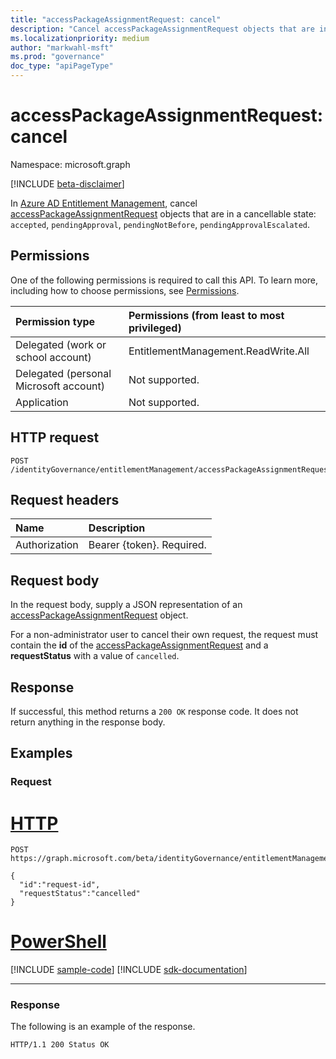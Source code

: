 ```yaml
---
title: "accessPackageAssignmentRequest: cancel"
description: "Cancel accessPackageAssignmentRequest objects that are in a cancellable state."
ms.localizationpriority: medium
author: "markwahl-msft"
ms.prod: "governance"
doc_type: "apiPageType"
---
```


# accessPackageAssignmentRequest: cancel
Namespace: microsoft.graph

[!INCLUDE [beta-disclaimer](../../includes/beta-disclaimer.md)]

In [Azure AD Entitlement Management](../resources/entitlementmanagement-overview.md), cancel [accessPackageAssignmentRequest](../resources/accesspackageassignmentrequest.md) objects that are in a cancellable state: `accepted`, `pendingApproval`, `pendingNotBefore`, `pendingApprovalEscalated`.

## Permissions
One of the following permissions is required to call this API. To learn more, including how to choose permissions, see [Permissions](/graph/permissions-reference).

|Permission type|Permissions (from least to most privileged)|
|:---|:---|
|Delegated (work or school account)|EntitlementManagement.ReadWrite.All |
|Delegated (personal Microsoft account)|Not supported.|
|Application|Not supported.|

## HTTP request

<!-- {
  "blockType": "ignored"
}
-->
``` http
POST /identityGovernance/entitlementManagement/accessPackageAssignmentRequests/{id}/cancel
```

## Request headers
|Name|Description|
|:---|:---|
|Authorization|Bearer {token}. Required.|

## Request body
In the request body, supply a JSON representation of an [accessPackageAssignmentRequest](../resources/accesspackageassignmentrequest.md) object.

For a non-administrator user to cancel their own request, the request must contain the **id** of the [accessPackageAssignmentRequest](../resources/accesspackageassignmentrequest.md) and a **requestStatus** with a value of `cancelled`.

## Response

If successful, this method returns a `200 OK` response code.  It does not return anything in the response body.

## Examples

### Request

# [HTTP](#tab/http)
<!-- {
  "blockType": "request",
  "name": "accesspackageassignmentrequest_cancel"
}
-->
``` http
POST https://graph.microsoft.com/beta/identityGovernance/entitlementManagement/accessPackageAssignmentRequests/{id}/cancel

{
  "id":"request-id",
  "requestStatus":"cancelled"
}
```

# [PowerShell](#tab/powershell)
[!INCLUDE [sample-code](../includes/snippets/powershell/accesspackageassignmentrequest-cancel-powershell-snippets.md)]
[!INCLUDE [sdk-documentation](../includes/snippets/snippets-sdk-documentation-link.md)]

---

### Response
The following is an example of the response.

<!-- {
  "blockType": "response",
  "truncated": true
} -->

```http
HTTP/1.1 200 Status OK
```

